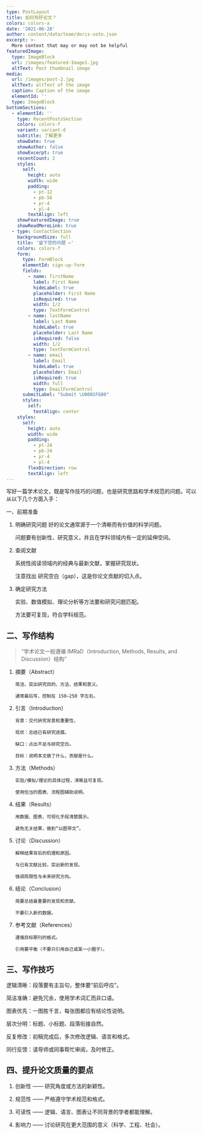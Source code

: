 ```yaml
---
type: PostLayout
title: 如何写好论文？
colors: colors-a
date: '2021-06-28'
author: content/data/team/doris-soto.json
excerpt: >-
  More context that may or may not be helpful
featuredImage:
  type: ImageBlock
  url: /images/featured-Image1.jpg
  altText: Post thumbnail image
media:
  url: /images/post-2.jpg
  altText: altText of the image
  caption: Caption of the image
  elementId: ''
  type: ImageBlock
bottomSections:
  - elementId: ''
    type: RecentPostsSection
    colors: colors-f
    variant: variant-d
    subtitle: 了解更多
    showDate: true
    showAuthor: false
    showExcerpt: true
    recentCount: 2
    styles:
      self:
        height: auto
        width: wide
        padding:
          - pt-12
          - pb-56
          - pr-4
          - pl-4
        textAlign: left
    showFeaturedImage: true
    showReadMoreLink: true
  - type: ContactSection
    backgroundSize: full
    title: '留下您的问题 ✍️'
    colors: colors-f
    form:
      type: FormBlock
      elementId: sign-up-form
      fields:
        - name: firstName
          label: First Name
          hideLabel: true
          placeholder: First Name
          isRequired: true
          width: 1/2
          type: TextFormControl
        - name: lastName
          label: Last Name
          hideLabel: true
          placeholder: Last Name
          isRequired: false
          width: 1/2
          type: TextFormControl
        - name: email
          label: Email
          hideLabel: true
          placeholder: Email
          isRequired: true
          width: full
          type: EmailFormControl
      submitLabel: "Submit \U0001F680"
      styles:
        self:
          textAlign: center
    styles:
      self:
        height: auto
        width: wide
        padding:
          - pt-24
          - pb-24
          - pr-4
          - pl-4
        flexDirection: row
        textAlign: left
---
```


写好一篇学术论文，既是写作技巧的问题，也是研究思路和学术规范的问题。可以从以下几个方面入手：

一、前期准备
1. 明确研究问题
      好的论文通常源于一个清晰而有价值的科学问题。
    
      问题要有创新性、研究意义，并且在学科领域内有一定的延伸空间。

2. 查阅文献

      系统性阅读领域内的经典与最新文献，掌握研究现状。

      注意找出 研究空白（gap），这是你论文贡献的切入点。

3. 确定研究方法

      实验、数值模拟、理论分析等方法要和研究问题匹配。

      方法要可复现，符合学科规范。

## 二、写作结构

> “学术论文一般遵循 IMRaD（Introduction, Methods, Results, and Discussion）结构”

1. 摘要（Abstract）

       简洁，突出研究目的、方法、结果和意义。

       通常最后写，控制在 150–250 字左右。

2. 引言（Introduction）

       背景：交代研究背景和重要性。

       现状：总结已有研究进展。

       缺口：点出不足与研究空白。

       目标：说明本文做了什么，贡献是什么。

3. 方法（Methods）

       实验/模拟/理论的具体过程，清晰且可复现。

       使用恰当的图表、流程图辅助说明。

4. 结果（Results）

       用数据、图表、可视化手段清楚展示。

       避免无关结果，做到“以图带文”。

5. 讨论（Discussion）

       解释结果背后的机理和原因。

       与已有文献比较，突出新的发现。

       强调局限性与未来研究方向。

6. 结论（Conclusion）

       简要总结最重要的发现和贡献。

       不要引入新的数据。

7. 参考文献（References）

       遵循目标期刊的格式。

       引用要平衡（不要只引用自己或某一小圈子）。

## 三、写作技巧

逻辑清晰：段落要有主旨句，整体要“前后呼应”。

简洁准确：避免冗余，使用学术词汇而非口语。

图表优先：一图胜千言，每张图都应有结论性说明。

层次分明：标题、小标题、段落衔接自然。

反复修改：初稿完成后，多次修改逻辑、语言和格式。

同行反馈：请导师或同事帮忙审阅，及时修正。
## 四、提升论文质量的要点
1. 创新性 —— 研究角度或方法的新颖性。

2. 规范性 —— 严格遵守学术规范和格式。

3. 可读性 —— 逻辑、语言、图表让不同背景的学者都能理解。

4. 影响力 —— 讨论研究在更大范围的意义（科学、工程、社会）。
